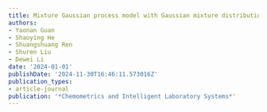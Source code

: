 ```yaml
---
title: Mixture Gaussian process model with Gaussian mixture distribution for big data
authors:
- Yaonan Guan
- Shaoying He
- Shuangshuang Ren
- Shuren Liu
- Dewei Li
date: '2024-01-01'
publishDate: '2024-11-30T16:46:11.573016Z'
publication_types:
- article-journal
publication: '*Chemometrics and Intelligent Laboratory Systems*'
---
```

